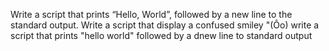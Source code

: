 Write a script that prints “Hello, World”, followed by a new line to the standard output.
Write a script that display  a confused smiley "(Ôo)
write a script that prints "hello world" followed by a dnew line to standard output

